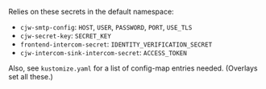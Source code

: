 Relies on these secrets in the default namespace:

* `cjw-smtp-config`: `HOST`, `USER`, `PASSWORD`, `PORT`, `USE_TLS`
* `cjw-secret-key`: `SECRET_KEY`
* `frontend-intercom-secret`: `IDENTITY_VERIFICATION_SECRET`
* `cjw-intercom-sink-intercom-secret`: `ACCESS_TOKEN`

Also, see `kustomize.yaml` for a list of config-map entries needed. (Overlays
set all these.)
